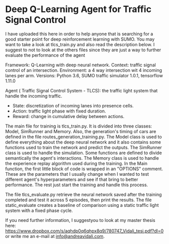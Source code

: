 # Deep Q-Learning Agent for Traffic Signal Control

I have uploaded this here in order to help anyone that is searching for a good starter point for deep reinforcement learning with SUMO. You may want to take a look at tlcs_train.py and also read the description below. I suggest to not to look at the others files since they are just a way to further evaluate the performance of the agent

Framework: Q-Learning with deep neural network.
Context: traffic signal control of an intersection.
Environment: a 4 way intersection wit 4 incoming lanes per arm.
Versions: Python 3.6, SUMO traffic simulator 1.0.1, tensorflow 1.11.0

Agent ( Traffic Signal Control System - TLCS): the traffic light system that handle the incoming traffic.
- State: discretization of incoming lanes into presence cells.
- Action: traffic light phase with fixed duration.
- Reward: change in cumulative delay between actions.

The main file for training is tlcs_train.py. It is divided into three classes: Model, SimRunner and Memory. Also, the generation's timing of cars are defined in the file routes_generation_training.py.
The Model class is used to define everything about the deep neural network and it also contains some functions used to train the network and predict the outputs.
The SimRunner class is used to handle the simulation. Some functions are defined to divide semantically the agent's interactions.
The Memory class is used to handle the experience replay algorithm used during the training.
In the Main function, the first little block of code is wrapped in an "OPTIONS" comment. These are the parameters that I usually change when I wanted to test different agent's hyperparameters and see if that bring to better performance. The rest just start the training and handle this process.

The file tlcs_evaluate.py retrieve the neural network saved after the training completed and test it across 5 episodes, then print the results. The file static_evaluate creates a baseline of comparison using a static traffic light system with a fixed phase cycle.

If you need further information, I suggestyou to look at my master thesis here: https://www.dropbox.com/s/aqhdp0q6qhpx8q9/780747_Vidali_tesi.pdf?dl=0 or write me an e-mail at info@andreavidali.com.
